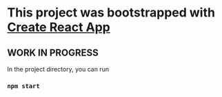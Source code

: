 # This project was bootstrapped with [Create React App](https://github.com/facebook/create-react-app)

## WORK IN PROGRESS

In the project directory, you can run

### `npm start`

